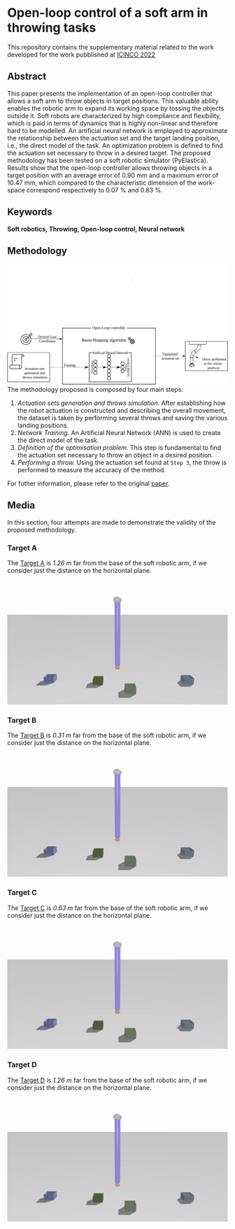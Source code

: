 # Open-loop control of a soft arm in throwing tasks
This repository contains the supplementary material related to the work developed for the work pubblished at [ICINCO 2022](https://icinco.scitevents.org/) 
## Abstract
This paper presents the implementation of an open-loop controller that allows a soft arm to throw objects in target positions. This valuable ability enables the robotic arm to expand its working space by tossing the objects outside it. Soft robots are characterized by high compliance and flexibility, which is paid in terms of dynamics that is highly non-linear and therefore hard to be modelled. An artificial neural network is employed to approximate the relationship between the actuation set and the target landing position, i.e., the direct model of the task. An optimization problem is defined to find the actuation set necessary to throw in a desired target. The proposed methodology has been tested on a soft robotic simulator (PyElastica). Results show that the open-loop controller allows throwing objects in a target position with an average error of 0.90 mm and a maximum error of 10.47 mm, which compared to the characteristic dimension of the work-space correspond respectively to 0.07 % and 0.83 %.
## Keywords
**Soft robotics, Throwing, Open-loop control, Neural network**
## Methodology
![Methodology](Images/DM_Method_soro_WB.svg#gh-dark-mode-only)
![Methodology](Images/DM_Method_soro_BB.svg#gh-light-mode-only)
The methodology proposed is composed by four main steps:
1. _Actuation sets generation and throws simulation._ After establishing how the robot actuation is constructed and describing the overall movement, the dataset is taken by performing several throws and saving the various landing positions.
2. _Network Training._ An Artificial Neural Network (ANN) is used to create the direct model of the task.
3. _Definition of the optimisation problem._ This step is fundamental to find the actuation set necessary to throw an object in a desired position.
4. _Performing a throw._ Using the actuation set found at `Step 3`, the throw is performed to measure the accuracy of the method.

For futher information, please refer to the original [paper](https://www.scitepress.org/DigitalLibrary/Link.aspx?doi=10.5220/0011267100003271).

## Media
In this section, four attempts are made to demonstrate the validity of the proposed methodology.
### Target A
The [Target A](Videos/A_rod_video.mp4) is _1.26 m_ far from the base of the soft robotic arm, if we consider just the distance on the horizontal plane. 

![TargetA](Videos/A_rod_gif.gif)

### Target B
The [Target B](Videos/B_rod_video.mp4) is _0.31 m_ far from the base of the soft robotic arm, if we consider just the distance on the horizontal plane. 

![TargetB](Videos/B_rod_gif.gif)

### Target C
The [Target C](Videos/C_rod_video.mp4) is _0.63 m_ far from the base of the soft robotic arm, if we consider just the distance on the horizontal plane. 

![TargetC](Videos/C_rod_gif.gif)

### Target D
The [Target D](Videos/D_rod_video.mp4) is _1.26 m_ far from the base of the soft robotic arm, if we consider just the distance on the horizontal plane. 

![TargetD](Videos/D_rod_gif.gif)
